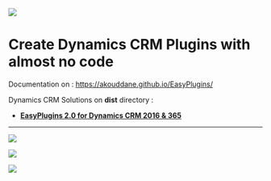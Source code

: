 ![](https://akouddane.github.io/EasyPlugins/images/logo_md.png)
# Create Dynamics CRM Plugins with almost no code

Documentation on : https://akouddane.github.io/EasyPlugins/

Dynamics CRM Solutions on **dist** directory : 
* [**EasyPlugins 2.0 for Dynamics CRM 2016 & 365**](https://github.com/Akouddane/EasyPlugins/blob/master/dist/EasyPlugins_2_0_0_0_managed_crm8_0.zip) 

---


![](https://akouddane.github.io/EasyPlugins/images/pluginslist.png)


![](https://akouddane.github.io/EasyPlugins/images/plugintriggerinterface.png)


![](https://akouddane.github.io/EasyPlugins/images/scheduledtriggerinterface.png)
